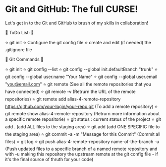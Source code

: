 # Git and GitHub: The full CURSE!

Let's get in to the Git and GitHub to brush of my skills in collaboration!

:construction_worker: ToDo List: :running:

:star: git init
:star: Configure the git config file
:star: create and edit (if needed) the .gitignore file

:star2: Git Commands :star2:

:star: git init
:star: git config --list
:star: git config --global init.defaultBranch "trunk"
:star: git config --global user.name "Your Name"
:star: git config --global user.email "you@email.com"
:star: git remote (See all the remote repositories that you have connected)
:star: git remote -v (Retrurn the URL of the remote repositories)
:star: git remote add alias-4-remote-repository https://github.com/your-login/your-repo.git (To add a remote repository)
:star: git remote show alias-4-remote-repository (Retrurn more information about a specific remote repositorie)
:star: git status : current status of the project
:star: git add . (add ALL files to the staging area)
:star: git add <filename> (add ONE SPECIFIC file to the staging area)
:star: git commit -a -m "Message for this Commit" (Commit all files)
:star: git log
:star: git push alias-4-remote-repository name-of-the-branch -u (Push updated files to a specific branch of a named remote repository and with -u making this repository the upstream remote at the git config file - if it's the final source of thruth for your code)
